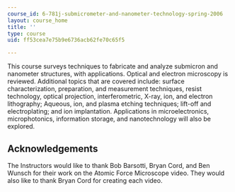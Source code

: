 ```yaml
---
course_id: 6-781j-submicrometer-and-nanometer-technology-spring-2006
layout: course_home
title: ''
type: course
uid: ff53cea7e75b9e6736acb62fe70c65f5

---
```

This course surveys techniques to fabricate and analyze submicron and nanometer structures, with applications. Optical and electron microscopy is reviewed. Additional topics that are covered include: surface characterization, preparation, and measurement techniques, resist technology, optical projection, interferometric, X-ray, ion, and electron lithography; Aqueous, ion, and plasma etching techniques; lift-off and electroplating; and ion implantation. Applications in microelectronics, microphotonics, information storage, and nanotechnology will also be explored.

Acknowledgements
----------------

The Instructors would like to thank Bob Barsotti, Bryan Cord, and Ben Wunsch for their work on the Atomic Force Microscope video. They would also like to thank Bryan Cord for creating each video.
